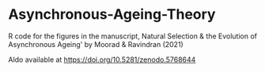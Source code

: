 # Asynchronous-Ageing-Theory

R code for the figures in the manuscript, Natural Selection & the Evolution of Asynchronous Ageing' by Moorad & Ravindran (2021) 

Aldo available at https://doi.org/10.5281/zenodo.5768644
